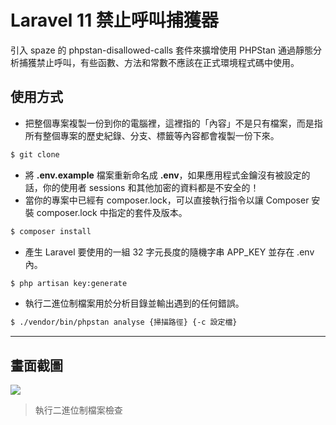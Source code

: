 # Laravel 11 禁止呼叫捕獲器

引入 spaze 的 phpstan-disallowed-calls 套件來擴增使用 PHPStan 通過靜態分析捕獲禁止呼叫，有些函數、方法和常數不應該在正式環境程式碼中使用。

## 使用方式
- 把整個專案複製一份到你的電腦裡，這裡指的「內容」不是只有檔案，而是指所有整個專案的歷史紀錄、分支、標籤等內容都會複製一份下來。
```sh
$ git clone
```
- 將 __.env.example__ 檔案重新命名成 __.env__，如果應用程式金鑰沒有被設定的話，你的使用者 sessions 和其他加密的資料都是不安全的！
- 當你的專案中已經有 composer.lock，可以直接執行指令以讓 Composer 安裝 composer.lock 中指定的套件及版本。
```sh
$ composer install
```
- 產生 Laravel 要使用的一組 32 字元長度的隨機字串 APP_KEY 並存在 .env 內。
```sh
$ php artisan key:generate
```
- 執行二進位制檔案用於分析目錄並輸出遇到的任何錯誤。
```sh
$ ./vendor/bin/phpstan analyse {掃描路徑} {-c 設定檔}
```

----

## 畫面截圖
![](https://i.imgur.com/1cQOPty.png)
> 執行二進位制檔案檢查
